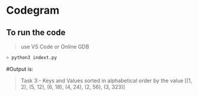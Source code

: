 # Codegram
## To run the code

> use VS Code or Online GDB

```sh
> python3 indext.py
```

#Output is:

> Task 3:-
> Keys and Values sorted in alphabetical order by the value
> [(1, 2), (5, 12), (6, 18), (4, 24), (2, 56), (3, 323)]